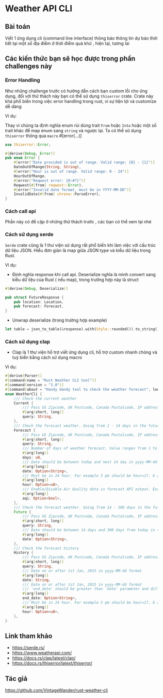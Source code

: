 # Weather API CLI 

## Bài toán 
Viết 1 ứng dụng cli (command line interface) thông báo thông tin dự báo thời tiết tại một số địa điểm ở thời điểm quá khứ , hiện tại, tương lai 


## Các kiến thức bạn sẽ học được trong phần challenges này 
### Error Handling

Như những challenge trước có hướng dẫn cách bạn custom lỗi cho ứng dụng, đối với thử thách này bạn có thể sử dụng `thiserror` crate. Crate này khá phổ biến trong việc error handling trong rust, vì sự tiện lợi và customize dễ dàng

Ví dụ:

Thay vì chúng ta định nghĩa enum rùi dùng trait `From` hoặc `Into` hoặc một số trait khác để map enum sang `string` và ngược lại. Ta có thể sử dụng `thiserror` thông qua `macro` #[error(...)]


```rust
use thiserror::Error;

#[derive(Debug, Error)]
pub enum Error {
	#[error("Date provided is out of range. Valid range: {0} - {1}")]
	DateOutOfRange(String, String),
	#[error("Hour is out of range. Valid range: 0 - 24")]
	HourOutOfRange,
	#[error("Reqwest error: {0:#?}")]
	Reqwest(#[from] reqwest::Error),
	#[error("Invalid date format, must be in YYYY-MM-DD")]
	InvalidDate(#[from] chrono::ParseError),
}
```

### Cách call api 

Phần này có đề cập ở những thử thách trước , các bạn có thể xem lại nhé 

### Cách sử dụng serde 

`Serde` crate cũng là 1 thư viện sử dụng rất phổ biến khi làm việc với cấu trúc dữ liệu JSON. Hiểu đơn giản là map giữa JSON type và kiểu dữ liệu trong Rust. 

Ví dụ: 
+ Định nghĩa response khi call api. Deserialize nghĩa là mình convert sang kiểu dữ liệu của Rust ( nếu map), trong trường hợp này là struct 

```rust
#[derive(Debug, Deserialize)]

pub struct FutureResponse {
	pub location: Location,
	pub forecast: Forecast,
}
```

+ Unwrap deserialize (trong trường hợp example)

```rust
let table = json_to_table(&response).with(Style::rounded()).to_string();
```

### Cách sử dụng clap
+ Clap là 1 thư viện hỗ trợ viết ứng dụng cli, hỗ trợ custom nhanh chóng và tuỳ biến bằng cách sử dụng macro

Ví dụ:

```rust
#[derive(Parser)]
#[command(name = "Rust Weather CLI tool")]
#[command(version = "1.0")]
#[command(about = "Handy dandy tool to check the weather forecast", long_about = None)]
enum WeatherCli {
	/// Check the current weather
	Current {
		/// Pass US Zipcode, UK Postcode, Canada Postalcode, IP address, Latitude/Longitude (decimal degree) or city name.
		#[arg(short, long)]
		query: String,
	},
	/// Check the forecast weather. Going from 1 - 14 days in the future from now
	Forecast {
		/// Pass US Zipcode, UK Postcode, Canada Postalcode, IP address, Latitude/Longitude (decimal degree) or city name.
		#[arg(short, long)]
		query: String,
		/// Number of days of weather forecast. Value ranges from 1 to 14
		#[arg(long)]
		days: u8,
		/// Date should be between today and next 14 day in yyyy-MM-dd format. e.g. '2015-01-01'
		#[arg(long)]
		date: Option<String>,
		/// Must be in 24 hour. For example 5 pm should be hour=17, 6 am as hour=6
		#[arg(long)]
		hour: Option<u8>,
		/// Enable/Disable Air Quality data in forecast API output. Example, aqi=true or aqi=false
		#[arg(long)]
		aqi: Option<bool>,
	},
	/// Check the forecast weather. Going from 14 - 300 days in the future from now
	Future {
		/// Pass US Zipcode, UK Postcode, Canada Postalcode, IP address, Latitude/Longitude (decimal degree) or city name.
		#[arg(short, long)]
		query: String,
		/// Date should be between 14 days and 300 days from today in the future in yyyy-MM-dd format (i.e. dt=2023-01-01)
		#[arg(long)]
		date: Option<String>,
	},
	/// Check the forecast history
	History {
		/// Pass US Zipcode, UK Postcode, Canada Postalcode, IP address, Latitude/Longitude (decimal degree) or city name.
		#[arg(short, long)]
		query: String,
		/// Date on or after 1st Jan, 2015 in yyyy-MM-dd format
		#[arg(long)]
		date: String,
		/// Date on or after 1st Jan, 2015 in yyyy-MM-dd format
		/// 'end_date' should be greater than 'date' parameter and difference should not be more than 30 days between the two dates.
		#[arg(long)]
		end_date: Option<String>,
		/// Must be in 24 hour. For example 5 pm should be hour=17, 6 am as hour=6
		#[arg(long)]
		hour: Option<u8>,
	},
}
```

## Link tham khảo 
+ https://serde.rs/
+ https://www.weatherapi.com/
+ https://docs.rs/clap/latest/clap/
+ https://docs.rs/thiserror/latest/thiserror/


## Tác giả

https://github.com/VintageWander/rust-weather-cli